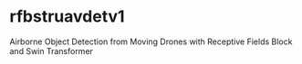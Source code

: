 # rfbstruavdetv1
Airborne Object Detection from Moving Drones with Receptive Fields Block and Swin Transformer
